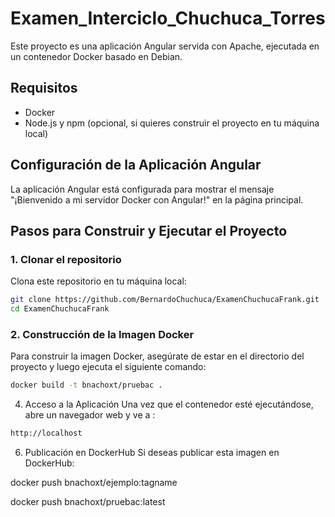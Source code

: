 ﻿# Examen_Interciclo_Chuchuca_Torres
Este proyecto es una aplicación Angular servida con Apache, ejecutada en un contenedor Docker basado en Debian.

## Requisitos

- Docker
- Node.js y npm (opcional, si quieres construir el proyecto en tu máquina local)

## Configuración de la Aplicación Angular

La aplicación Angular está configurada para mostrar el mensaje "¡Bienvenido a mi servidor Docker con Angular!" en la página principal.

## Pasos para Construir y Ejecutar el Proyecto

### 1. Clonar el repositorio

Clona este repositorio en tu máquina local:

```bash
git clone https://github.com/BernardoChuchuca/ExamenChuchucaFrank.git
cd ExamenChuchucaFrank
```
### 2. Construcción de la Imagen Docker
Para construir la imagen Docker, asegúrate de estar en el directorio del proyecto y luego ejecuta el siguiente comando:
```bash
docker build -t bnachoxt/pruebac .  
```

4. Acceso a la Aplicación
Una vez que el contenedor esté ejecutándose, abre un navegador web y ve a :
```bash
http://localhost
```

6. Publicación en DockerHub
Si deseas publicar esta imagen en DockerHub:

docker push bnachoxt/ejemplo:tagname

docker push bnachoxt/pruebac:latest    
```
